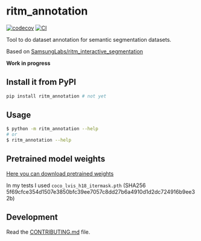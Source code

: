 # ritm_annotation

[![codecov](https://codecov.io/gh/lucasew/ritm_annotation/branch/main/graph/badge.svg?token=ritm_annotation_token_here)](https://codecov.io/gh/lucasew/ritm_annotation)
[![CI](https://github.com/lucasew/ritm_annotation/actions/workflows/main.yml/badge.svg)](https://github.com/lucasew/ritm_annotation/actions/workflows/main.yml)

Tool to do dataset annotation for semantic segmentation datasets.

Based on [SamsungLabs/ritm_interactive_segmentation](https://github.com/SamsungLabs/ritm_interactive_segmentation)

**Work in progress**

## Install it from PyPI

```bash
pip install ritm_annotation # not yet
```

## Usage

```bash
$ python -m ritm_annotation --help
# or
$ ritm_annotation --help
```

## Pretrained model weights
[Here you can download pretrained weights](https://github.com/SamsungLabs/ritm_interactive_segmentation/releases/tag/v1.0)

In my tests I used `coco_lvis_h18_itermask.pth` (SHA256 5f69cfce354d1507e3850bfc39ee7057c8dd27b6a4910d1d2dc724916b9ee32b)


## Development

Read the [CONTRIBUTING.md](CONTRIBUTING.md) file.
